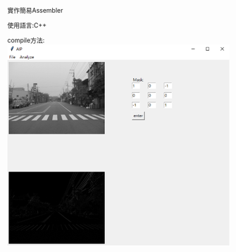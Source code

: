實作簡易Assembler

使用語言:C++

compile方法:
![image](https://github.com/stacywugit/Portfolio/blob/main/AIP/imgs/edge_detection_1.png)
